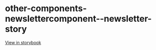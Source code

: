 # other-components-newslettercomponent--newsletter-story

[View in storybook](https://raw.githack.com/Independent-Digital-News-and-Media-Ltd/standard-pwamp-sb/PR-804-sb/index.html?path=/story/other-components-newslettercomponent--newsletter-story)